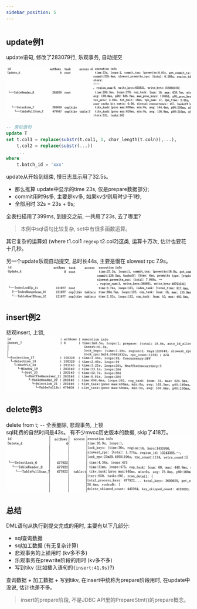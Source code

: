 ```yaml
---
sidebar_position: 5
---
```

#

## update例1
update语句, 修改了283079行, 乐观事务, 自动提交  

![dml案例1](./img/DML的用时1.jpg)

```sql
-- 类似语句
update T
set t.col1 = replace(substr(t.col1, 1, char_length(t.coln)),...),
    t.col2 = replace(substr(...))
    ...
where
    t.batch_id = 'xxx'
```
update从开始到结束, 慢日志显示用了32.5s。  
-   那么推算 update中显示的time 23s, 仅是prepare数据部分;
-   commit用时9s多, 主要是kv多, 如果kv少则用时少于1秒;
-   全部用时 32s = 23s + 9s;

全表扫描用了399ms, 到提交之前, 一共用了23s, 去了哪里?  
>本例中sql语句比较复杂, set中有很多函数运算。

其它复杂的运算如 (where t1.col1 `regexp` t2.col2)这类, 运算十万次, 估计也要花十几秒。  

另一个update乐观自动提交, 总时长44s, 主要是慢在 slowest rpc 7.9s。  
![dml案例1](./img/DML的用时2.jpg)

## insert例2
悲观insert, 上锁, 
![dml案例2](./img/insert悲观手动提交.jpg)


## delete例3
delete from t; -- 全表删除, 悲观事务, 上锁   
sql耗费的自然时间是43s。 有不少mvcc历史版本的数据, skip了418万。  
![dml案例3](./img/DML的用时3.jpg)

## 总结
DML语句从执行到提交完成的用时, 主要有以下几部分:
-   sql查询数据
-   sql加工数据 (有无复杂计算)
-   悲观事务的上锁用时 (kv多不多)
-   乐观事务在prewrite阶段的用时 (kv多不多)
-   写到tikv (比如插入语句的`{insert:41.9s}`?)

查询数据 + 加工数据 + 写到tikv, 在insert中统称为prepare阶段用时, 在update中没说, 估计也差不多。
>insert的prepare阶段, 不是JDBC API里的PrepareStmt()的prepare概念。









